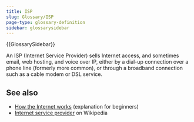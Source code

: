 ```yaml
---
title: ISP
slug: Glossary/ISP
page-type: glossary-definition
sidebar: glossarysidebar
---
```


{{GlossarySidebar}}

An ISP (Internet Service Provider) sells Internet access, and sometimes email, web hosting, and voice over IP, either by a dial-up connection over a phone line (formerly more common), or through a broadband connection such as a cable modem or DSL service.

## See also

- [How the Internet works](/en-US/docs/Learn/Common_questions/Web_mechanics/How_does_the_Internet_work) (explanation for beginners)
- [Internet service provider](https://en.wikipedia.org/wiki/Internet_service_provider) on Wikipedia
